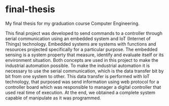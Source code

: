 # final-thesis
My final thesis for my graduation course Computer Engineering. 

This final project was developed to send commands to a controller through serial communication
using an embedded system and IoT (Internet of Things) technology. Embedded
systems are systems with functions and resources projected specifically for a particular
purpose. The embedded sensing is a system property that measure, identify and evaluate
itself or its environment situation. Both concepts are used in this project to make the
industrial automation possible. To make the industrial automation it is necessary to use
the serial communication, which is the data transfer bit by bit from one system to other.
This data transfer is performed with IoT technology, that purposed was send information
using web protocol for a controller board which was responsible to manager a digital
controller that used real time of execution. At the end, we obtained a complete system
capable of manipulate as it was programmed.
